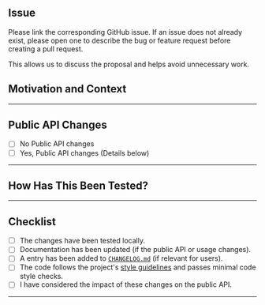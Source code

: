 ## Issue
Please link the corresponding GitHub issue. If an issue does not already exist,
please open one to describe the bug or feature request before creating a pull request.

This allows us to discuss the proposal and helps avoid unnecessary work.

## Motivation and Context

---

## Public API Changes

-   [ ] No Public API changes
-   [ ] Yes, Public API changes (Details below)

---

## How Has This Been Tested?

---

## Checklist

-   [ ] The changes have been tested locally.
-   [ ] Documentation has been updated (if the public API or usage changes).
-   [ ] A entry has been added to [`CHANGELOG.md`](https://github.com/pwhofman/probly/blob/main/CHANGELOG.md) (if relevant for users).
-   [ ] The code follows the project's [style guidelines](https://github.com/pwhofman/probly/blob/main/.github/CONTRIBUTING.md) and passes minimal code style checks.
-   [ ] I have considered the impact of these changes on the public API.

---
